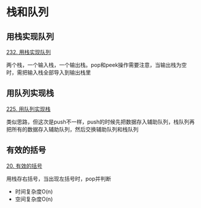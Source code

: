 # 栈和队列

## 用栈实现队列

[232. 用栈实现队列](https://leetcode.cn/problems/implement-queue-using-stacks/)

两个栈，一个输入栈，一个输出栈。pop和peek操作需要注意，当输出栈为空时，需把输入栈全部导入到输出栈里

## 用队列实现栈

[225. 用队列实现栈](https://leetcode.cn/problems/implement-stack-using-queues/)

类似思路，但这次是push不一样，push的时候先把数据存入辅助队列，栈队列再把所有的数据存入辅助队列，然后交换辅助队列和栈队列

## 有效的括号

[20. 有效的括号](https://leetcode.cn/problems/valid-parentheses/)

用栈存右括号，当出现左括号时，pop并判断

- 时间复杂度O(n)
- 空间复杂度O(n)



